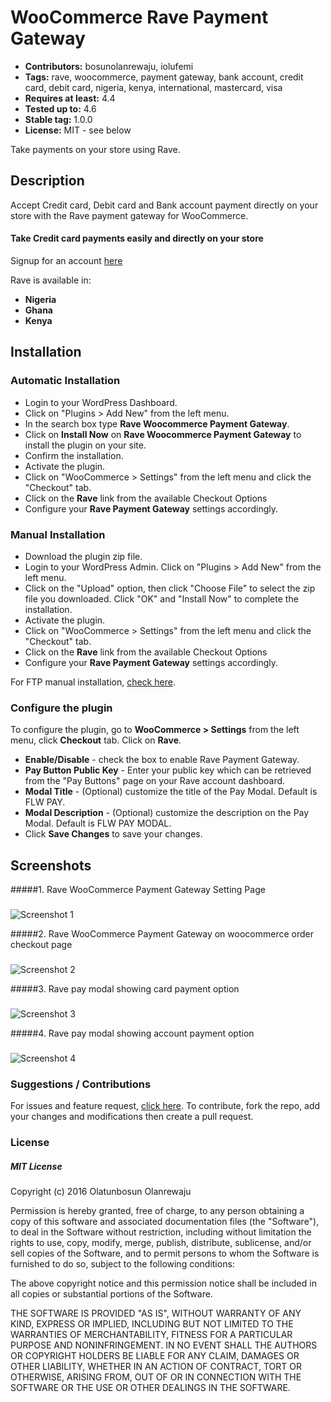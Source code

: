 # WooCommerce Rave Payment Gateway

 - **Contributors:** bosunolanrewaju, iolufemi
 - **Tags:** rave, woocommerce, payment gateway, bank account, credit card, debit card, nigeria, kenya, international, mastercard, visa
 - **Requires at least:** 4.4
 - **Tested up to:** 4.6
 - **Stable tag:** 1.0.0
 - **License:** MIT - see below

Take payments on your store using Rave.



## Description


Accept Credit card, Debit card and Bank account payment directly on your store with the Rave payment gateway for WooCommerce.

#### Take Credit card payments easily and directly on your store

Signup for an account [here](https://rave.flutterwave.com)

Rave is available in:

* __Nigeria__
* __Ghana__
* __Kenya__



## Installation


### Automatic Installation
*   Login to your WordPress Dashboard.
*   Click on "Plugins > Add New" from the left menu.
*   In the search box type __Rave Woocommerce Payment Gateway__.
*   Click on __Install Now__ on __Rave Woocommerce Payment Gateway__ to install the plugin on your site.
*   Confirm the installation.
*   Activate the plugin.
*   Click on "WooCommerce > Settings" from the left menu and click the "Checkout" tab.
*   Click on the __Rave__ link from the available Checkout Options
*   Configure your __Rave Payment Gateway__ settings accordingly.


### Manual Installation
*  Download the plugin zip file.
*  Login to your WordPress Admin. Click on "Plugins > Add New" from the left menu.
*  Click on the "Upload" option, then click "Choose File" to select the zip file you downloaded. Click "OK" and "Install Now" to complete the installation.
*  Activate the plugin.
*  Click on "WooCommerce > Settings" from the left menu and click the "Checkout" tab.
*  Click on the __Rave__ link from the available Checkout Options
*  Configure your __Rave Payment Gateway__ settings accordingly.

For FTP manual installation, [check here](http://codex.wordpress.org/Managing_Plugins#Manual_Plugin_Installation).



### Configure the plugin
To configure the plugin, go to __WooCommerce > Settings__ from the left menu, click __Checkout__ tab. Click on __Rave__.

* __Enable/Disable__ - check the box to enable Rave Payment Gateway.
* __Pay Button Public Key__ - Enter your public key which can be retrieved from the "Pay Buttons" page on your Rave account dashboard.
* __Modal Title__ - (Optional) customize the title of the Pay Modal. Default is FLW PAY.
* __Modal Description__ - (Optional) customize the description on the Pay Modal. Default is FLW PAY MODAL.
* Click __Save Changes__ to save your changes.



## Screenshots ##

#####1. Rave WooCommerce Payment Gateway Setting Page
###
![Screenshot 1](https://cloud.githubusercontent.com/assets/8383666/21582926/14732292-d06a-11e6-87f6-e4d7f886c0e2.png)


#####2. Rave WooCommerce Payment Gateway on woocommerce order checkout page
###
![Screenshot 2](https://cloud.githubusercontent.com/assets/8383666/21472783/a87138de-cae9-11e6-9330-4550c45a028c.png)


#####3. Rave pay modal showing card payment option
###
![Screenshot 3](https://cloud.githubusercontent.com/assets/8383666/21472837/19da2ec6-caeb-11e6-898c-205f967638e5.png)


#####4. Rave pay modal showing account payment option
###
![Screenshot 4](https://cloud.githubusercontent.com/assets/8383666/21472835/094bbd4a-caeb-11e6-9fcd-31991f2e5ed1.png)



### Suggestions / Contributions

For issues and feature request, [click here](https://github.com/bosunolanrewaju/WooCommerce-Rave-Payment-Gateway/issues).
To contribute, fork the repo, add your changes and modifications then create a pull request.


### License

##### MIT License

Copyright (c) 2016 Olatunbosun Olanrewaju

Permission is hereby granted, free of charge, to any person obtaining a copy
of this software and associated documentation files (the "Software"), to deal
in the Software without restriction, including without limitation the rights
to use, copy, modify, merge, publish, distribute, sublicense, and/or sell
copies of the Software, and to permit persons to whom the Software is
furnished to do so, subject to the following conditions:

The above copyright notice and this permission notice shall be included in all
copies or substantial portions of the Software.

THE SOFTWARE IS PROVIDED "AS IS", WITHOUT WARRANTY OF ANY KIND, EXPRESS OR
IMPLIED, INCLUDING BUT NOT LIMITED TO THE WARRANTIES OF MERCHANTABILITY,
FITNESS FOR A PARTICULAR PURPOSE AND NONINFRINGEMENT. IN NO EVENT SHALL THE
AUTHORS OR COPYRIGHT HOLDERS BE LIABLE FOR ANY CLAIM, DAMAGES OR OTHER
LIABILITY, WHETHER IN AN ACTION OF CONTRACT, TORT OR OTHERWISE, ARISING FROM,
OUT OF OR IN CONNECTION WITH THE SOFTWARE OR THE USE OR OTHER DEALINGS IN THE
SOFTWARE.
